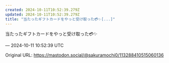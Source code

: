 ```yaml
---
created: 2024-10-11T10:52:39.279Z
updated: 2024-10-11T10:52:39.279Z
title: "当たったギフトカードをやっと受け取った💳️✨️[...]"
---
```


<p>当たったギフトカードをやっと受け取った💳️✨️</p>

&mdash; 2024-10-11 10:52:39 UTC

Original URL: https://mastodon.social/@sakuramochi0/113288410515060136
